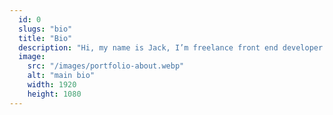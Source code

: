 ```yaml
---
  id: 0
  slugs: "bio"
  title: "Bio"
  description: "Hi, my name is Jack, I’m freelance front end developer. I create custom websites with responsive and modern design, fast and clean structured code. In technologies, my skills are React, Astro, Next, Sveltekit, S(CSS) and Tailwind CSS. I’m open for gigs where I can learn and grow. If you have a good opportunity contact us."
  image:
    src: "/images/portfolio-about.webp"
    alt: "main bio"
    width: 1920
    height: 1080
---
```

